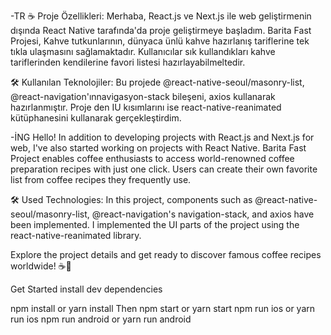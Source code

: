 -TR
☕️ Proje Özellikleri: Merhaba, React.js ve Next.js ile web geliştirmenin dışında React Native tarafında'da proje geliştirmeye başladım. Barita Fast Projesi, Kahve tutkunlarının, dünyaca ünlü kahve hazırlanış tariflerine tek tıkla ulaşmasını sağlamaktadır. Kullanıcılar sık kullandıkları kahve tariflerinden kendilerine favori listesi hazırlayabilmeltedir.

🛠️ Kullanılan Teknolojiler: Bu projede @react-native-seoul/masonry-list, @react-navigation'ınnavigasyon-stack bileşeni, axios kullanarak hazırlanmıştır. Proje den IU kısımlarını ise react-native-reanimated kütüphanesini kullanarak gerçekleştirdim.

-İNG
Hello! In addition to developing projects with React.js and Next.js for web, I've also started working on projects with React Native. Barita Fast Project enables coffee enthusiasts to access world-renowned coffee preparation recipes with just one click. Users can create their own favorite list from coffee recipes they frequently use.

🛠️ Used Technologies:
In this project, components such as @react-native-seoul/masonry-list, @react-navigation's navigation-stack, and axios have been implemented. I implemented the UI parts of the project using the react-native-reanimated library.

Explore the project details and get ready to discover famous coffee recipes worldwide! ☕️📱

Get Started
install dev dependencies

npm install or yarn install
Then
npm start or yarn start
npm run ios or yarn run ios
npm run android or yarn run android
